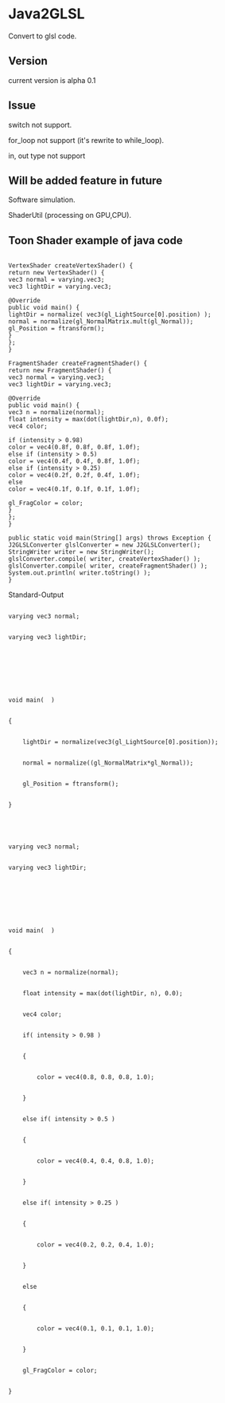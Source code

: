 # Java2GLSL #
Convert to glsl code.


## Version ##
current version is alpha 0.1


## Issue ##

switch not support.

for\_loop not support (it's rewrite to while\_loop).

in, out type not support


## Will be added feature in future ##

Software simulation.

ShaderUtil (processing on GPU,CPU).


## Toon Shader example of java code ##
```

VertexShader createVertexShader() {
return new VertexShader() {
vec3 normal = varying.vec3;
vec3 lightDir = varying.vec3;

@Override
public void main() {
lightDir = normalize( vec3(gl_LightSource[0].position) );
normal = normalize(gl_NormalMatrix.mult(gl_Normal));
gl_Position = ftransform();
}
};
}

FragmentShader createFragmentShader() {
return new FragmentShader() {
vec3 normal = varying.vec3;
vec3 lightDir = varying.vec3;

@Override
public void main() {
vec3 n = normalize(normal);
float intensity = max(dot(lightDir,n), 0.0f);
vec4 color;

if (intensity > 0.98)
color = vec4(0.8f, 0.8f, 0.8f, 1.0f);
else if (intensity > 0.5)
color = vec4(0.4f, 0.4f, 0.8f, 1.0f);
else if (intensity > 0.25)
color = vec4(0.2f, 0.2f, 0.4f, 1.0f);
else
color = vec4(0.1f, 0.1f, 0.1f, 1.0f);

gl_FragColor = color;
}
};
}

public static void main(String[] args) throws Exception {
J2GLSLConverter glslConverter = new J2GLSLConverter();
StringWriter writer = new StringWriter();
glslConverter.compile( writer, createVertexShader() );
glslConverter.compile( writer, createFragmentShader() );
System.out.println( writer.toString() );
}
```

Standard-Output

<pre>
<pre><code>varying vec3 normal;<br>
varying vec3 lightDir;<br>
<br>
<br>
void main(  )<br>
{<br>
	lightDir = normalize(vec3(gl_LightSource[0].position));<br>
	normal = normalize((gl_NormalMatrix*gl_Normal));<br>
	gl_Position = ftransform();<br>
}<br>
<br>
varying vec3 normal;<br>
varying vec3 lightDir;<br>
<br>
<br>
void main(  )<br>
{<br>
	vec3 n = normalize(normal);<br>
	float intensity = max(dot(lightDir, n), 0.0);<br>
	vec4 color;<br>
	if( intensity &gt; 0.98 )<br>
	{<br>
		color = vec4(0.8, 0.8, 0.8, 1.0);<br>
	}<br>
	else if( intensity &gt; 0.5 )<br>
	{<br>
		color = vec4(0.4, 0.4, 0.8, 1.0);<br>
	}<br>
	else if( intensity &gt; 0.25 )<br>
	{<br>
		color = vec4(0.2, 0.2, 0.4, 1.0);<br>
	}<br>
	else<br>
	{<br>
		color = vec4(0.1, 0.1, 0.1, 1.0);<br>
	}<br>
	gl_FragColor = color;<br>
}<br>
</code></pre>
</pre>